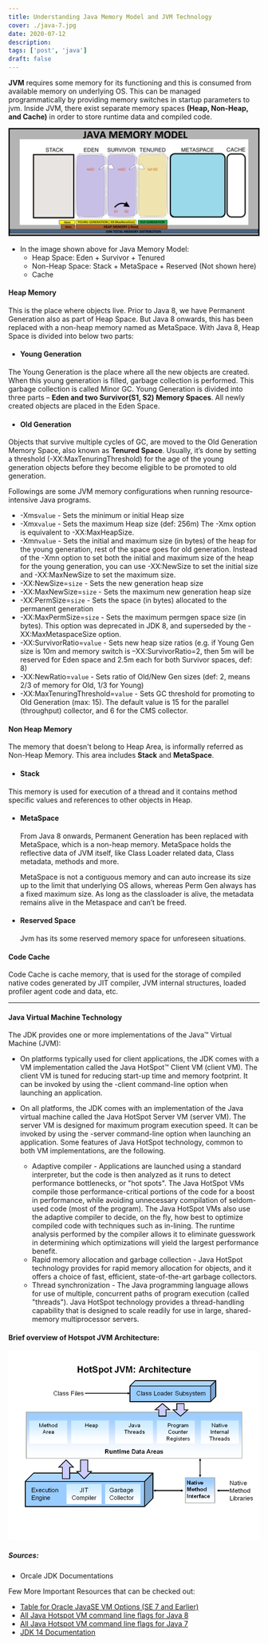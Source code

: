 ```yaml
---
title: Understanding Java Memory Model and JVM Technology
cover: ./java-7.jpg
date: 2020-07-12
description: 
tags: ['post', 'java']
draft: false
---
```


**JVM** requires some memory for its functioning and this is consumed from available memory on underlying OS. This can be managed programmatically by providing memory switches in startup parameters to jvm. Inside JVM, there exist separate memory spaces **(Heap, Non-Heap, and Cache)** in order to store runtime data and compiled code.

![java-memory](./jvm-mem.png)

- In the image shown above for Java Memory Model:
  - Heap Space: Eden + Survivor + Tenured
  - Non-Heap Space: Stack + MetaSpace + Reserved (Not shown here)
  - Cache


#### Heap Memory

This is the place where objects live. Prior to Java 8, we have Permanent Generation also as part of Heap Space. But Java 8 onwards, this has been replaced with a non-heap memory named as MetaSpace. With Java 8, Heap Space is divided into below two parts:

- #### Young Generation
The Young Generation is the place where all the new objects are created. When this young generation is filled, garbage collection is performed. This garbage collection is called Minor GC. Young Generation is divided into three parts – **Eden and two Survivor(S1, S2) Memory Spaces**. All newly created objects are placed in the Eden Space. 

- #### Old Generation
Objects that survive multiple cycles of GC, are moved to the Old Generation Memory Space, also known as **Tenured Space**. Usually, it’s done by setting a threshold (-XX:MaxTenuringThreshold) for the age of the young generation objects before they become eligible to be promoted to old generation.

>
Followings are some JVM memory configurations when running resource-intensive Java programs.
- -Xms`value` - Sets the minimum or initial Heap size
- -Xmx`value` - Sets the maximum Heap size (def: 256m) The -Xmx option is equivalent to -XX:MaxHeapSize.
- -Xmn`value` - Sets the initial and maximum size (in bytes) of the heap for the young generation, rest of the space goes for old generation. Instead of the -Xmn option to set both the initial and maximum size of the heap for the young generation, you can use -XX:NewSize to set the initial size and -XX:MaxNewSize to set the maximum size.
- -XX:NewSize=`size` - Sets the new generation heap size
- -XX:MaxNewSize=`size` - Sets the maximum new generation heap size
- -XX:PermSize=`size` - Sets the space (in bytes) allocated to the permanent generation
- -XX:MaxPermSize=`size` - Sets the maximum permgen space size (in bytes). This option was deprecated in JDK 8, and superseded by the -XX:MaxMetaspaceSize option.
- -XX:SurvivorRatio=`value` - Sets new heap size ratios (e.g. if Young Gen size is 10m and memory switch is –XX:SurvivorRatio=2, then 5m will be reserved for Eden space and 2.5m each for both Survivor spaces, def: 8)
- -XX:NewRatio=`value` - Sets ratio of Old/New Gen sizes (def: 2, means 2/3 of memory for Old, 1/3 for Young)
- -XX:MaxTenuringThreshold=`value` - Sets GC threshold for promoting to Old Generation (max: 15). The default value is 15 for the parallel (throughput) collector, and 6 for the CMS collector. 



#### Non Heap Memory
The memory that doesn't belong to Heap Area, is informally referred as Non-Heap Memory. This area includes **Stack** and **MetaSpace**.


- #### Stack
This memory is used for execution of a thread and it contains method specific values and references to other objects in Heap.

- #### MetaSpace

  From Java 8 onwards, Permanent Generation has been replaced with MetaSpace, which is a non-heap memory. MetaSpace holds the reflective data of JVM itself, like Class Loader related data, Class metadata, methods and more.

  MetaSpace is not a contiguous memory and can auto increase its size up to the limit that underlying OS allows, whereas Perm Gen always has a fixed maximum size. As long as the classloader is alive, the metadata remains alive in the Metaspace and can’t be freed.

- #### Reserved Space
  Jvm has its some reserved memory space for unforeseen situations.

#### Code Cache

  Code Cache is cache memory, that is used for the storage of compiled native codes generated by JIT compiler, JVM internal structures, loaded profiler agent code and data, etc.

---


#### Java Virtual Machine Technology

The JDK provides one or more implementations of the Java™ Virtual Machine (JVM):  
- On platforms typically used for client applications, the JDK comes with a VM implementation called the Java HotSpot™ Client VM (client VM). The client VM is tuned for reducing start-up time and memory footprint. It can be invoked by using the -client command-line option when launching an application.
- On all platforms, the JDK comes with an implementation of the Java virtual machine called the Java HotSpot Server VM (server VM). The server VM is designed for maximum program execution speed. It can be invoked by using the -server command-line option when launching an application.
Some features of Java HotSpot technology, common to both VM implementations, are the following.

  - Adaptive compiler - Applications are launched using a standard interpreter, but the code is then analyzed as it runs to detect performance bottlenecks, or "hot spots". The Java HotSpot VMs compile those performance-critical portions of the code for a boost in performance, while avoiding unnecessary compilation of seldom-used code (most of the program). The Java HotSpot VMs also use the adaptive compiler to decide, on the fly, how best to optimize compiled code with techniques such as in-lining. The runtime analysis performed by the compiler allows it to eliminate guesswork in determining which optimizations will yield the largest performance benefit.
  - Rapid memory allocation and garbage collection - Java HotSpot technology provides for rapid memory allocation for objects, and it offers a choice of fast, efficient, state-of-the-art garbage collectors.
  - Thread synchronization - The Java programming language allows for use of multiple, concurrent paths of program execution (called "threads"). Java HotSpot technology provides a thread-handling capability that is designed to scale readily for use in large, shared-memory multiprocessor servers.

#### Brief overview of Hotspot JVM Architecture:

![java-hotspot](./java-hotspot.png)


>
##### Sources: 
>
- Orcale JDK Documentations
>
Few More Important Resources that can be checked out:
   - [Table for Oracle JavaSE VM Options (SE 7 and Earlier)](https://www.oracle.com/java/technologies/javase/vmoptions-jsp.html)
   - [All Java Hotspot VM command line flags for Java 8](https://docs.oracle.com/javase/8/docs/technotes/tools/unix/java.html)
   - [All Java Hotspot VM command line flags for Java 7](https://docs.oracle.com/javase/7/docs/technotes/tools/solaris/java.html)
   - [JDK 14 Documentation](https://docs.oracle.com/en/java/javase/14/)

